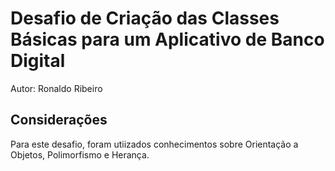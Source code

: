 # Desafio de Criação das Classes Básicas para um Aplicativo de Banco Digital
Autor: Ronaldo Ribeiro

## Considerações
Para este desafio, foram utiizados conhecimentos sobre Orientação a Objetos, Polimorfismo e Herança.

